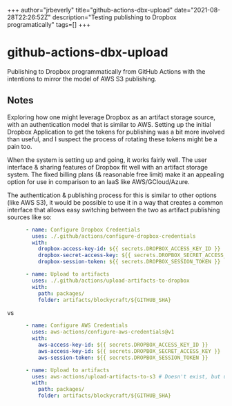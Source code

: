 +++
    author="jrbeverly"
    title="github-actions-dbx-upload"
    date="2021-08-28T22:26:52Z"
    description="Testing publishing to Dropbox programatically"
    tags=[]
    +++
    
# github-actions-dbx-upload

Publishing to Dropbox programmatically from GitHub Actions with the intentions to mirror the model of AWS S3 publishing.

## Notes

Exploring how one might leverage Dropbox as an artifact storage source, with an authentication model that is similar to AWS. Setting up the initial Dropbox Application to get the tokens for publishing was a bit more involved than useful, and I suspect the process of rotating these tokens might be a pain too.

When the system is setting up and going, it works fairly well. The user interface & sharing features of Dropbox fit well with an artifact storage system. The fixed billing plans (& reasonable free limit) make it an appealing option for use in comparison to an IaaS like AWS/GCloud/Azure.

The authentication & publishing process for this is similar to other options (like AWS S3), it would be possible to use it in a way that creates a common interface that allows easy switching between the two as artifact publishing sources like so:

```yaml
      - name: Configure Dropbox Credentials
        uses: ./.github/actions/configure-dropbox-credentials
        with:
          dropbox-access-key-id: ${{ secrets.DROPBOX_ACCESS_KEY_ID }}
          dropbox-secret-access-key: ${{ secrets.DROPBOX_SECRET_ACCESS_KEY }}
          dropbox-session-token: ${{ secrets.DROPBOX_SESSION_TOKEN }} 

      - name: Upload to artifacts
        uses: ./.github/actions/upload-artifacts-to-dropbox
        with:
          path: packages/
          folder: artifacts/blockycraft/${GITHUB_SHA}
```

vs

```yaml
      - name: Configure AWS Credentials
        uses: aws-actions/configure-aws-credentials@v1
        with:
          aws-access-key-id: ${{ secrets.DROPBOX_ACCESS_KEY_ID }}
          aws-access-key-id: ${{ secrets.DROPBOX_SECRET_ACCESS_KEY }}
          aws-session-token: ${{ secrets.DROPBOX_SESSION_TOKEN }} 

      - name: Upload to artifacts
        uses: aws-actions/upload-artifacts-to-s3 # Doesn't exist, but using as stub
        with:
          path: packages/
          folder: artifacts/blockycraft/${GITHUB_SHA}
```